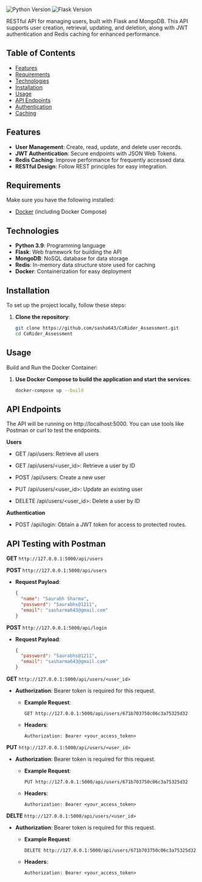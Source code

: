 ![Python Version](https://img.shields.io/badge/python-3.9-blue) ![Flask Version](https://img.shields.io/badge/flask-2.0.3-orange)

RESTful API for managing users, built with Flask and MongoDB. This API supports user creation, retrieval, updating, and deletion, along with JWT authentication and Redis caching for enhanced performance.

## Table of Contents

- [Features](#features)
- [Requirements](#Requirements)
- [Technologies](#technologies)
- [Installation](#installation)
- [Usage](#usage)
- [API Endpoints](#api-endpoints)
- [Authentication](#authentication)
- [Caching](#caching)

## Features

- **User Management**: Create, read, update, and delete user records.
- **JWT Authentication**: Secure endpoints with JSON Web Tokens.
- **Redis Caching**: Improve performance for frequently accessed data.
- **RESTful Design**: Follow REST principles for easy integration.

## Requirements

Make sure you have the following installed:

- [Docker](https://www.docker.com/get-started) (including Docker Compose)

## Technologies

- **Python 3.9**: Programming language
- **Flask**: Web framework for building the API
- **MongoDB**: NoSQL database for data storage
- **Redis**: In-memory data structure store used for caching
- **Docker**: Containerization for easy deployment

## Installation

To set up the project locally, follow these steps:

1. **Clone the repository**:

   ```bash
   git clone https://github.com/sasha643/CoRider_Assessment.git
   cd CoRider_Assessment
   ```
   
## Usage

Build and Run the Docker Container:

1. **Use Docker Compose to build the application and start the services**:

   ```bash
   docker-compose up --build
   ```
   
## API Endpoints

The API will be running on http://localhost:5000. You can use tools like Postman or curl to test the endpoints.

**Users**

- GET /api/users:
  Retrieve all users
  
- GET /api/users/<user_id>:
  Retrieve a user by ID
  
- POST /api/users:
  Create a new user
  
- PUT /api/users/<user_id>:
  Update an existing user
  
- DELETE /api/users/<user_id>:
  Delete a user by ID

**Authentication**

- POST /api/login: Obtain a JWT token for access to protected routes.

## API Testing with Postman

**GET** `http://127.0.0.1:5000/api/users`

**POST** `http://127.0.0.1:5000/api/users`

- **Request Payload**:
    ```json
    {
      "name": "Saurabh Sharma",
      "password": "Saurabhs@1211",
      "email": "sasharma643@gmail.com"
    }
    ```
    
**POST** `http://127.0.0.1:5000/api/login`

- **Request Payload**:
    ```json
    {
      "password": "Saurabhs@1211",
      "email": "sasharma643@gmail.com"
    }
    ```

**GET** `http://127.0.0.1:5000/api/users/<user_id>`

- **Authorization**: Bearer token is required for this request.
  
  - **Example Request**: 
    ```http
    GET http://127.0.0.1:5000/api/users/671b703750c06c3a75325d32
    ```
    
  - **Headers**:
    ```http
    Authorization: Bearer <your_access_token>
    ```

**PUT** `http://127.0.0.1:5000/api/users/<user_id>`

- **Authorization**: Bearer token is required for this request.
  
  - **Example Request**: 
    ```http
    PUT http://127.0.0.1:5000/api/users/671b703750c06c3a75325d32
    ```
    
  - **Headers**:
    ```http
    Authorization: Bearer <your_access_token>
    ```

**DELTE** `http://127.0.0.1:5000/api/users/<user_id>`

- **Authorization**: Bearer token is required for this request.
  
  - **Example Request**: 
    ```http
    DELETE http://127.0.0.1:5000/api/users/671b703750c06c3a75325d32
    ```
    
  - **Headers**:
    ```http
    Authorization: Bearer <your_access_token>
    ```
